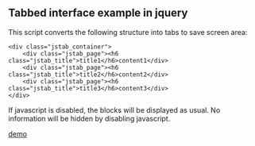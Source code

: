 Tabbed interface example in jquery
----------------------------------

This script converts the following structure into tabs to save screen area:

```
<div class="jstab_container">
	<div class="jstab_page"><h6 class="jstab_title">title1</h6>content1</div>
	<div class="jstab_page"><h6 class="jstab_title">title2</h6>content2</div>
	<div class="jstab_page"><h6 class="jstab_title">title3</h6>content3</div>
</div>
```

If javascript is disabled, the blocks will be displayed as usual. No information
will be hidden by disabling javascript.

[demo](http://lzh9102.github.io/jquery-tabs/demo.html)

